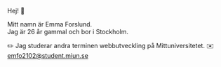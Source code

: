 Hej! :wave:

Mitt namn är Emma Forslund.  
Jag är 26 år gammal och bor i Stockholm.  

:pencil2: Jag studerar andra terminen webbutveckling på Mittuniversitetet. 
:envelope: emfo2102@student.miun.se

<!---
eemmmaf/eemmmaf is a ✨ special ✨ repository because its `README.md` (this file) appears on your GitHub profile.
You can click the Preview link to take a look at your changes.
--->

